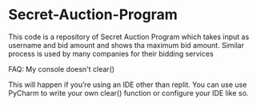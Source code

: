 # Secret-Auction-Program
This code is a repository of Secret Auction Program which takes input as username and bid amount and shows tha maximum bid amount. Similar process is used by many companies for their bidding services


FAQ: My console doesn't clear()

This will happen if you’re using an IDE other than replit. You can use use PyCharm to write your own clear() function or configure your IDE like so.
